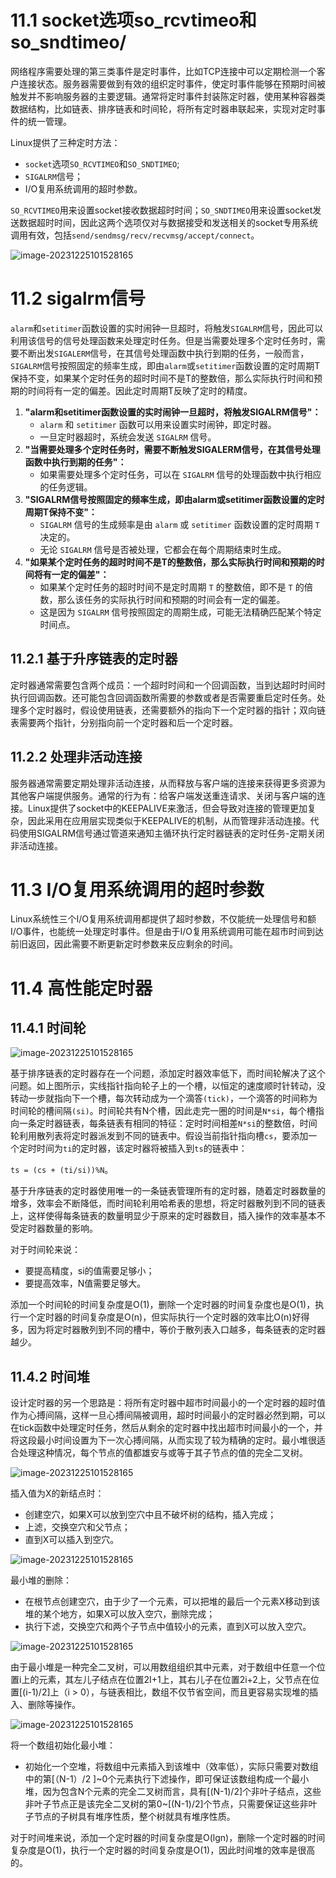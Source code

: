 # 11.1 socket选项so_rcvtimeo和so_sndtimeo/

网络程序需要处理的第三类事件是定时事件，比如TCP连接中可以定期检测一个客户连接状态。服务器需要做到有效的组织定时事件，使定时事件能够在预期时间被触发并不影响服务器的主要逻辑。通常将定时事件封装陈定时器，使用某种容器类数据结构，比如链表、排序链表和时间轮，将所有定时器串联起来，实现对定时事件的统一管理。

Linux提供了三种定时方法：

- `socket`选项`SO_RCVTIMEO`和`SO_SNDTIMEO`;
- `SIGALRM`信号；
- I/O复用系统调用的超时参数。

`SO_RCVTIMEO`用来设置socket接收数据超时时间；`SO_SNDTIMEO`用来设置socket发送数据超时时间，因此这两个选项仅对与数据接受和发送相关的socket专用系统调用有效，包括`send/sendmsg/recv/recvmsg/accept/connect`。

![image-20231225101528165](https://github.com/sfssa/Linux-high-performance-server-programming/blob/master/static/11_1.png)

# 11.2 sigalrm信号

`alarm`和`setitimer`函数设置的实时闹钟一旦超时，将触发`SIGALRM`信号，因此可以利用该信号的信号处理函数来处理定时任务。但是当需要处理多个定时任务时，需要不断出发`SIGALERM`信号，在其信号处理函数中执行到期的任务，一般而言，`SIGALRM`信号按照固定的频率生成，即由`alarm`或`setitimer`函数设置的定时周期T保持不变，如果某个定时任务的超时时间不是T的整数倍，那么实际执行时间和预期的时间将有一定的偏差。因此定时周期T反映了定时的精度。

1. **"alarm和setitimer函数设置的实时闹钟一旦超时，将触发SIGALRM信号"：**
   - `alarm` 和 `setitimer` 函数可以用来设置实时闹钟，即定时器。
   - 一旦定时器超时，系统会发送 `SIGALRM` 信号。
2. **"当需要处理多个定时任务时，需要不断触发SIGALERM信号，在其信号处理函数中执行到期的任务"：**
   - 如果需要处理多个定时任务，可以在 `SIGALRM` 信号的处理函数中执行相应的任务逻辑。
3. **"SIGALRM信号按照固定的频率生成，即由alarm或setitimer函数设置的定时周期T保持不变"：**
   - `SIGALRM` 信号的生成频率是由 `alarm` 或 `setitimer` 函数设置的定时周期 `T` 决定的。
   - 无论 `SIGALRM` 信号是否被处理，它都会在每个周期结束时生成。
4. **"如果某个定时任务的超时时间不是T的整数倍，那么实际执行时间和预期的时间将有一定的偏差"：**
   - 如果某个定时任务的超时时间不是定时周期 `T` 的整数倍，即不是 `T` 的倍数，那么该任务的实际执行时间和预期的时间会有一定的偏差。
   - 这是因为 `SIGALRM` 信号按照固定的周期生成，可能无法精确匹配某个特定时间点。

## 11.2.1 基于升序链表的定时器

定时器通常需要包含两个成员：一个超时时间和一个回调函数，当到达超时时间时执行回调函数。还可能包含回调函数所需要的参数或者是否需要重启定时任务。处理多个定时器时，假设使用链表，还需要额外的指向下一个定时器的指针；双向链表需要两个指针，分别指向前一个定时器和后一个定时器。

## 11.2.2 处理非活动连接

服务器通常需要定期处理非活动连接，从而释放与客户端的连接来获得更多资源为其他客户端提供服务。通常的行为有：给客户端发送重连请求、关闭与客户端的连接。Linux提供了socket中的KEEPALIVE来激活，但会导致对连接的管理更加复杂，因此采用在应用层实现类似于KEEPALIVE的机制，从而管理非活动连接。代码使用SIGALRM信号通过管道来通知主循环执行定时器链表的定时任务-定期关闭非活动连接。

# 11.3 I/O复用系统调用的超时参数

Linux系统性三个I/O复用系统调用都提供了超时参数，不仅能统一处理信号和额I/O事件，也能统一处理定时事件。但是由于I/O复用系统调用可能在超市时间到达前旧返回，因此需要不断更新定时参数来反应剩余的时间。

# 11.4 高性能定时器

## 11.4.1 时间轮

![image-20231225101528165](https://github.com/sfssa/Linux-high-performance-server-programming/blob/master/static/11_2.png)

基于排序链表的定时器存在一个问题，添加定时器效率低下，而时间轮解决了这个问题。如上图所示，实线指针指向轮子上的一个槽，以恒定的速度顺时针转动，没转动一步就指向下一个槽，每次转动成为一个滴答`(tick)`，一个滴答的时间称为时间轮的槽间隔`(si)`。时间轮共有N个槽，因此走完一圈的时间是`N*si`，每个槽指向一条定时器链表，每条链表有相同的特征：定时时间相差`N*si`的整数倍，时间轮利用散列表将定时器派发到不同的链表中。假设当前指针指向槽`cs`，要添加一个定时时间为`ti`的定时器，该定时器将被插入到`ts`的链表中：

`ts = (cs + (ti/si))%N`。

基于升序链表的定时器使用唯一的一条链表管理所有的定时器，随着定时器数量的增多，效率会不断降低，而时间轮利用哈希表的思想，将定时器散列到不同的链表上，这样使得每条链表的数量明显少于原来的定时器数目，插入操作的效率基本不受定时器数量的影响。

对于时间轮来说：

- 要提高精度，si的值需要足够小；
- 要提高效率，N值需要足够大。

添加一个时间轮的时间复杂度是O(1)，删除一个定时器的时间复杂度也是O(1)，执行一个定时器的时间复杂度是O(n)，但实际执行一个定时器的效率比O(n)好得多，因为将定时器散列到不同的槽中，等价于散列表入口越多，每条链表的定时器越少。

## 11.4.2 时间堆

设计定时器的另一个思路是：将所有定时器中超市时间最小的一个定时器的超时值作为心搏间隔，这样一旦心搏间隔被调用，超时时间最小的定时器必然到期，可以在tick函数中处理定时任务，然后从剩余的定时器中找出超市时间最小的一个，并将这段最小时间设置为下一次心搏间隔，从而实现了较为精确的定时。最小堆很适合处理这种情况，每个节点的值都雄安与或等于其子节点的值的完全二叉树。

![image-20231225101528165](https://github.com/sfssa/Linux-high-performance-server-programming/blob/master/static/11_3.png)

插入值为X的新结点时：

- 创建空穴，如果X可以放到空穴中且不破坏树的结构，插入完成；
- 上滤，交换空穴和父节点；
- 直到X可以插入到空穴。

![image-20231225101528165](https://github.com/sfssa/Linux-high-performance-server-programming/blob/master/static/11_4.png)

最小堆的删除：

- 在根节点创建空穴，由于少了一个元素，可以把堆的最后一个元素X移动到该堆的某个地方，如果X可以放入空穴，删除完成；
- 执行下滤，交换空穴和两个子节点中值较小的元素，直到X可以放入空穴。

![image-20231225101528165](https://github.com/sfssa/Linux-high-performance-server-programming/blob/master/static/11_5.png)

由于最小堆是一种完全二叉树，可以用数组组织其中元素，对于数组中任意一个位置i上的元素，其左儿子结点在位置2I+1上，其右儿子在位置2i+2上，父节点在位置[(i-1)/2]上（i > 0），与链表相比，数组不仅节省空间，而且更容易实现堆的插入、删除等操作。

![image-20231225101528165](https://github.com/sfssa/Linux-high-performance-server-programming/blob/master/static/11_6.png)

将一个数组初始化最小堆：

- 初始化一个空堆，将数组中元素插入到该堆中（效率低），实际只需要对数组中的第[（N-1）/2 ]~0个元素执行下滤操作，即可保证该数组构成一个最小堆，因为包含N个元素的完全二叉树而言，具有[(N-1)/2]个非叶子结点，这些非叶子节点正是该完全二叉树的第0~[(N-1)/2]个节点，只需要保证这些非叶子节点的子树具有堆序性质，整个树就具有堆序性质。

对于时间堆来说，添加一个定时器的时间复杂度是O(lgn)，删除一个定时器的时间复杂度是O(1)，执行一个定时器的时间复杂度是O(1)，因此时间堆的效率是很高的。